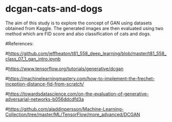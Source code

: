 # dcgan-cats-and-dogs
The aim of this study is to explore the concept of GAN using datasets obtained from Kaggle. The generated images are then evaluated using two method which are FID score and also classification of cats and dogs.

#References:

#https://github.com/jeffheaton/t81_558_deep_learning/blob/master/t81_558_class_07_1_gan_intro.ipynb

#https://www.tensorflow.org/tutorials/generative/dcgan

#https://machinelearningmastery.com/how-to-implement-the-frechet-inception-distance-fid-from-scratch/

#https://towardsdatascience.com/on-the-evaluation-of-generative-adversarial-networks-b056ddcdfd3a

#https://github.com/aladdinpersson/Machine-Learning-Collection/tree/master/ML/TensorFlow/more_advanced/DCGAN
